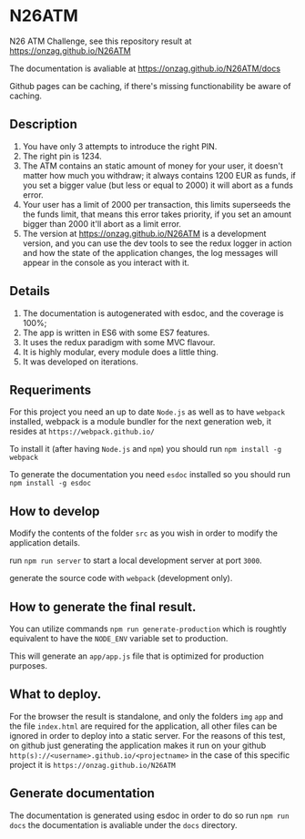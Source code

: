 # N26ATM

N26 ATM Challenge, see this repository result at https://onzag.github.io/N26ATM

The documentation is avaliable at https://onzag.github.io/N26ATM/docs

Github pages can be caching, if there's missing functionability be aware of caching.

## Description

1. You have only 3 attempts to introduce the right PIN.
2. The right pin is 1234.
3. The ATM contains an static amount of money for your user, it doesn't matter how much you withdraw; it always contains 1200 EUR as funds, if you set a bigger value (but less or equal to 2000) it will abort as a funds error.
4. Your user has a limit of 2000 per transaction, this limits superseeds the the funds limit, that means this error takes priority, if you set an amount bigger than 2000 it'll abort as a limit error.
5. The version at https://onzag.github.io/N26ATM is a development version, and you can use the dev tools to see the redux logger in action and how the state of the application changes, the log messages
will appear in the console as you interact with it.

## Details 

1. The documentation is autogenerated with esdoc, and the coverage is 100%;
2. The app is written in ES6 with some ES7 features.
3. It uses the redux paradigm with some MVC flavour.
4. It is highly modular, every module does a little thing.
5. It was developed on iterations.

## Requeriments
For this project you need an up to date `Node.js` as well as to have `webpack` installed, webpack is a module bundler for the next generation web, it resides at `https://webpack.github.io/`

To install it (after having `Node.js` and `npm`) you should run `npm install -g webpack`

To generate the documentation you need `esdoc` installed so you should run `npm install -g esdoc`

## How to develop

Modify the contents of the folder `src` as you wish in order to modify the application details.

run `npm run server` to start a local development server at port `3000`.

generate the source code with `webpack` (development only).

## How to generate the final result.

You can utilize commands `npm run generate-production` which is roughtly equivalent to have the `NODE_ENV` variable set to production.

This will generate an `app/app.js` file that is optimized for production purposes.

## What to deploy.

For the browser the result is standalone, and only the folders `img` `app` and the file `index.html` are required for the application, all other files can be ignored in order to deploy into a
static server. For the reasons of this test, on github just generating the application makes it run on your github `http(s)://<username>.github.io/<projectname>` in the case of this specific project
it is `https://onzag.github.io/N26ATM`

## Generate documentation

The documentation is generated using esdoc in order to do so run `npm run docs` the documentation is avaliable under the `docs` directory.
